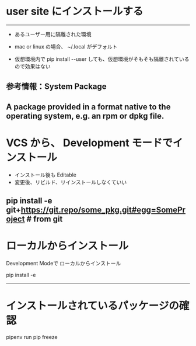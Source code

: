 # user site にインストールする
-------------------------------------------------
* あるユーザー用に隔離された環境
* mac or linux の場合、 ~/.local がデフォルト

* 仮想環境内で pip install --user しても、仮想環境がそもそも隔離されているので効果はない

## 参考情報：System Package
A package provided in a format native to the operating system, e.g. an rpm or dpkg file.
-------------------------------------------------



# VCS から、 Development モードでインストール
* インストール後も Editable
* 変更後、リビルド、リインストールしなくていい

pip install -e git+https://git.repo/some_pkg.git#egg=SomeProject   # from git
-------------------------------------------------





# ローカルからインストール
Development Modeで ローカルからインストール


pip install -e <path>

-------------------------------------------------



# インストールされているパッケージの確認
pipenv run pip freeze
